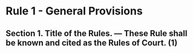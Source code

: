# Rule 1 - General Provisions

## Section 1. Title of the Rules. — These Rule shall be known and cited as the Rules of Court. (1)